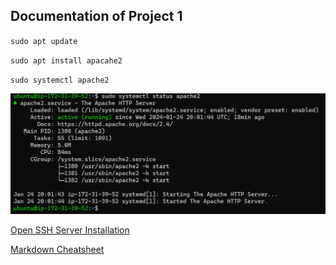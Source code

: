 ## Documentation of Project 1

`sudo apt update`

`sudo apt install apacahe2`

`sudo systemctl apache2`

![Apache-Status](./Images/Apache-Status.png)

[Open SSH Server Installation](https://learn.microsoft.com/en-us/windows-server/administration/openssh/openssh_keymanagement#host-key-generation)

[Markdown Cheatsheet](https://www.markdownguide.org/cheat-sheet/)
